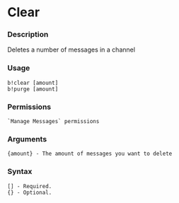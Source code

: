 # Clear

### **Description**

Deletes a number of messages in a channel

### Usage

```
b!clear [amount]
b!purge [amount]
```

### Permissions

```
`Manage Messages` permissions
```

### Arguments

```
{amount} - The amount of messages you want to delete
```

### Syntax

```
[] - Required.
{} - Optional.
```
